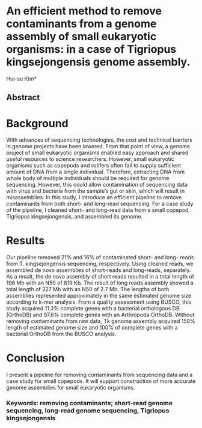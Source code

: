 # An efficient method to remove contaminants from a genome assembly of small eukaryotic organisms: in a case of Tigriopus kingsejongensis genome assembly. 
Hui-su Kim* 

## Abstract
# Background
With advances of sequencing technologies, the cost and technical barriers in genome projects have been lowered. From that point of view, a genome project of small eukaryotic organisms enabled easy approach and shared useful resources to science researchers. However, small eukaryotic organisms such as copepods and rotifers often fail to supply sufficient amount of DNA from a single individual. Therefore, extracting DNA from whole body of multiple individuals should be required for genome sequencing. However, this could allow contamination of sequencing data with virus and bacteria from the sample’s gut or skin, which will result in misassemblies. In this study, I introduce an efficient pipeline to remove contaminants from both short- and long-read sequencing. For a case study of the pipeline, I cleaned short- and long-read data from a small copepod, Tigriopus kingsejongensis, and assembled its genome.

# Results
Our pipeline removed 21% and 16% of contaminated short- and long- reads from T. kingsejongensis sequencing, respectively. Using cleaned reads, we assembled de novo assemblies of short-reads and long-reads, separately. As a result, the de novo assembly of short reads resulted in a total length of 196 Mb with an N50 of 819 Kb. The result of long reads assembly showed a total length of 227 Mb with an N50 of 2.7 Mb. The lengths of both assemblies represented approximately in the same estimated genome size according to k-mer analysis. From a quality assessment using BUSCO, this study acquired 11.3% complete genes with a bacterial orthologous DB (OrthoDB) and 97.6% complete genes with an Arthropoda OrthoDB. Without removing contaminants from raw data, Tk genome assembly acquired 150% length of estimated genome size and 100% of complete genes with a bacterial OrthoDB from the BUSCO analysis.

# Conclusion
I present a pipeline for removing contaminants from sequencing data and a case study for small copepods. It will support construction of more accurate genome assemblies for small eukaryotic organisms. 

### Keywords: removing contaminants; short-read genome sequencing, long-read genome sequencing, Tigriopus kingsejongensis
 
